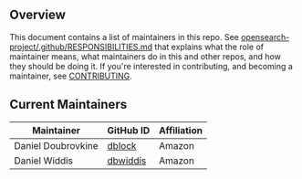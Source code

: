 ## Overview

This document contains a list of maintainers in this repo. See [opensearch-project/.github/RESPONSIBILITIES.md](https://github.com/opensearch-project/.github/blob/main/RESPONSIBILITIES.md#maintainer-responsibilities) that explains what the role of maintainer means, what maintainers do in this and other repos, and how they should be doing it. If you're interested in contributing, and becoming a maintainer, see [CONTRIBUTING](CONTRIBUTING.md).

## Current Maintainers

| Maintainer         | GitHub ID                               | Affiliation |
| ------------------ | --------------------------------------- | ----------- |
| Daniel Doubrovkine | [dblock](https://github.com/dblock)     | Amazon      |
| Daniel Widdis      | [dbwiddis](https://github.com/dbwiddis) | Amazon      |
